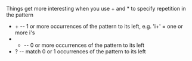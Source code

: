Things get more interesting when you use + and * to specify repetition in the pattern
* \+ -- 1 or more occurrences of the pattern to its left, e.g. 'i+' = one or more i's 
* * -- 0 or more occurrences of the pattern to its left 
* ? -- match 0 or 1 occurrences of the pattern to its left 
